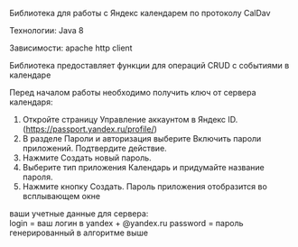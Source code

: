 Библиотека для работы с Яндекс календарем по протоколу CalDav

Технологии: Java 8

Зависимости: apache http client

Библиотека предоставляет функции для операций CRUD с событиями в календаре


Перед началом работы необходимо получить ключ от сервера календаря:

1) Откройте страницу Управление аккаунтом в Яндекс ID. (https://passport.yandex.ru/profile/)
2) В разделе Пароли и авторизация выберите Включить пароли приложений. Подтвердите действие.
3) Нажмите Создать новый пароль.
4) Выберите тип приложения Календарь и придумайте название пароля. 
5) Нажмите кнопку Создать. Пароль приложения отобразится во всплывающем окне

ваши учетные данные для сервера:  
login  = ваш логин в yandex + @yandex.ru
password = пароль генерированный в алгоритме выше